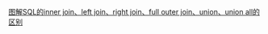 [图解SQL的inner join、left join、right join、full outer join、union、union all的区别](https://www.cnblogs.com/logon/p/3748020.html)
